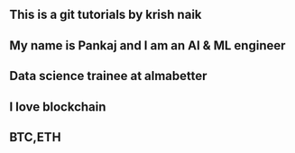 ## This is a git tutorials by krish naik
## My name is Pankaj and I am an AI & ML engineer
## Data science trainee at almabetter
## I love blockchain
## BTC,ETH